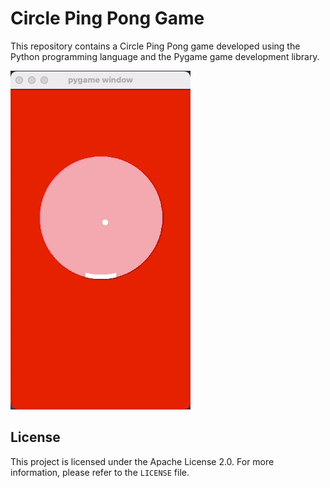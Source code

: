 # Circle Ping Pong Game

This repository contains a Circle Ping Pong game developed using the Python programming language and the Pygame game development library.

![screen record](ss.gif)

## License

This project is licensed under the Apache License 2.0. For more information, please refer to the `LICENSE` file.
